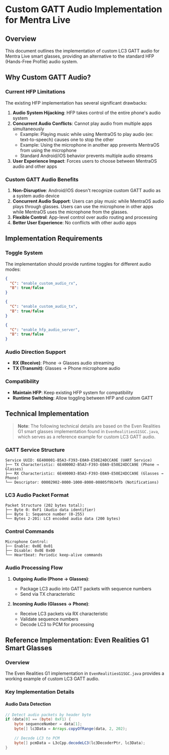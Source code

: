 # Custom GATT Audio Implementation for Mentra Live

## Overview

This document outlines the implementation of custom LC3 GATT audio for Mentra Live smart glasses, providing an alternative to the standard HFP (Hands-Free Profile) audio system.

## Why Custom GATT Audio?

### Current HFP Limitations

The existing HFP implementation has several significant drawbacks:

1. **Audio System Hijacking**: HFP takes control of the entire phone's audio system
2. **Concurrent Audio Conflicts**: Cannot play audio from multiple apps simultaneously
   - Example: Playing music while using MentraOS to play audio (ex: text-to-speech) causes one to stop the other
   - Example: Using the microphone in another app prevents MentraOS from using the microphone
   - Standard Android/iOS behavior prevents multiple audio streams
3. **User Experience Impact**: Forces users to choose between MentraOS audio and other apps

### Custom GATT Audio Benefits

1. **Non-Disruptive**: Android/iOS doesn't recognize custom GATT audio as a system audio device
2. **Concurrent Audio Support**: Users can play music while MentraOS audio plays through glasses. Users can use the microphone in other apps while MentraOS uses the microphone from the glasses.
3. **Flexible Control**: App-level control over audio routing and processing
4. **Better User Experience**: No conflicts with other audio apps

## Implementation Requirements

### Toggle System

The implementation should provide runtime toggles for different audio modes:

```json
{
  "C": "enable_custom_audio_rx",
  "B": true/false
}
```

```json
{
  "C": "enable_custom_audio_tx", 
  "B": true/false
}
```

```json
{
  "C": "enable_hfp_audio_server",
  "B": true/false
}
```

### Audio Direction Support

- **RX (Receive)**: Phone → Glasses audio streaming
- **TX (Transmit)**: Glasses → Phone microphone audio

### Compatibility

- **Maintain HFP**: Keep existing HFP system for compatibility
- **Runtime Switching**: Allow toggling between HFP and custom GATT

## Technical Implementation

> **Note**: The following technical details are based on the Even Realities G1 smart glasses implementation found in `EvenRealitiesG1SGC.java`, which serves as a reference example for custom LC3 GATT audio.

### GATT Service Structure

```
Service UUID: 6E400001-B5A3-F393-E0A9-E50E24DCCA9E (UART Service)
├── TX Characteristic: 6E400002-B5A3-F393-E0A9-E50E24DCCA9E (Phone → Glasses)
├── RX Characteristic: 6E400003-B5A3-F393-E0A9-E50E24DCCA9E (Glasses → Phone)
└── Descriptor: 00002902-0000-1000-8000-00805f9b34fb (Notifications)
```

### LC3 Audio Packet Format

```
Packet Structure (202 bytes total):
├── Byte 0: 0xF1 (Audio data identifier)
├── Byte 1: Sequence number (0-255)
└── Bytes 2-201: LC3 encoded audio data (200 bytes)
```

### Control Commands

```
Microphone Control:
├── Enable: 0x0E 0x01
├── Disable: 0x0E 0x00
└── Heartbeat: Periodic keep-alive commands
```

### Audio Processing Flow

1. **Outgoing Audio (Phone → Glasses)**:
   - Package LC3 audio into GATT packets with sequence numbers
   - Send via TX characteristic

2. **Incoming Audio (Glasses → Phone)**:
   - Receive LC3 packets via RX characteristic
   - Validate sequence numbers
   - Decode LC3 to PCM for processing

## Reference Implementation: Even Realities G1 Smart Glasses

### Overview

The Even Realities G1 implementation in `EvenRealitiesG1SGC.java` provides a working example of custom LC3 GATT audio.

### Key Implementation Details

#### Audio Data Detection
```java
// Detect audio packets by header byte
if (data[0] == (byte) 0xF1) {
    byte sequenceNumber = data[1];
    byte[] lc3Data = Arrays.copyOfRange(data, 2, 202);
    
    // Decode LC3 to PCM
    byte[] pcmData = L3cCpp.decodeLC3(lc3DecoderPtr, lc3Data);
}
```
